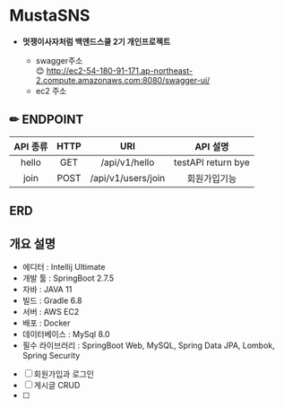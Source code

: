 # MustaSNS
* **멋쟁이사자처럼 백엔드스쿨 2기 개인프로젝트**

    * swagger주소 <br>
😊 http://ec2-54-180-91-171.ap-northeast-2.compute.amazonaws.com:8080/swagger-ui/
    * ec2 주소

## ✏ ENDPOINT

|API 종류|HTTP|URI|API 설명|
|:-----:|:------------------:|:-----------------------------:|:-----------------------------:|
| hello | GET | /api/v1/hello | testAPI return bye |
| join | POST | /api/v1/users/join | 회원가입기능 |


## ERD


## 개요 설명
* 에디터 : Intellij Ultimate
* 개발 툴 : SpringBoot 2.7.5
* 자바 : JAVA 11
* 빌드 : Gradle 6.8
* 서버 : AWS EC2
* 배포 : Docker
* 데이터베이스 : MySql 8.0
* 필수 라이브러리 : SpringBoot Web, MySQL, Spring Data JPA, Lombok, Spring Security

- [ ] 회원가입과 로그인
- [ ] 게시글 CRUD
- [ ] 
